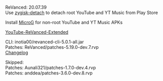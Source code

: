 ReVanced: 20.07.39  
Use [zygisk-detach](https://github.com/j-hc/zygisk-detach) to detach root YouTube and YT Music from Play Store  

Install [MicroG](https://github.com/WSTxda/MicroG-RE/releases) for non-root YouTube and YT Music APKs  

[YouTube-ReVanced-Extended](https://github.com/saqie1393/Anddea-YT)
  
CLI: inotia00/revanced-cli-5.0.1-all.jar  
Patches: ReVanced/patches-5.19.0-dev.7.rvp  
[Changelog](https://github.com/ReVanced/revanced-patches/releases/tag/v5.19.0-dev.7)  

Skipped:  
Patches: Aunali321/patches-1.7.0-dev.4.rvp          
Patches: anddea/patches-3.6.0-dev.8.rvp    
